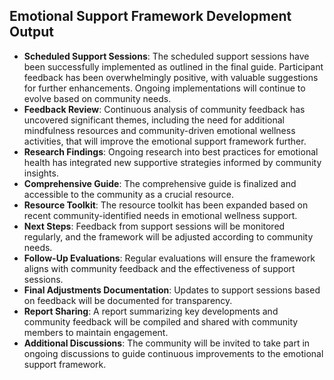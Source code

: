 

## Emotional Support Framework Development Output

- **Scheduled Support Sessions**: The scheduled support sessions have been successfully implemented as outlined in the final guide. Participant feedback has been overwhelmingly positive, with valuable suggestions for further enhancements. Ongoing implementations will continue to evolve based on community needs.
- **Feedback Review**: Continuous analysis of community feedback has uncovered significant themes, including the need for additional mindfulness resources and community-driven emotional wellness activities, that will improve the emotional support framework further.
- **Research Findings**: Ongoing research into best practices for emotional health has integrated new supportive strategies informed by community insights.
- **Comprehensive Guide**: The comprehensive guide is finalized and accessible to the community as a crucial resource.
- **Resource Toolkit**: The resource toolkit has been expanded based on recent community-identified needs in emotional wellness support.
- **Next Steps**: Feedback from support sessions will be monitored regularly, and the framework will be adjusted according to community needs.
- **Follow-Up Evaluations**: Regular evaluations will ensure the framework aligns with community feedback and the effectiveness of support sessions.
- **Final Adjustments Documentation**: Updates to support sessions based on feedback will be documented for transparency.
- **Report Sharing**: A report summarizing key developments and community feedback will be compiled and shared with community members to maintain engagement.
- **Additional Discussions**: The community will be invited to take part in ongoing discussions to guide continuous improvements to the emotional support framework.
